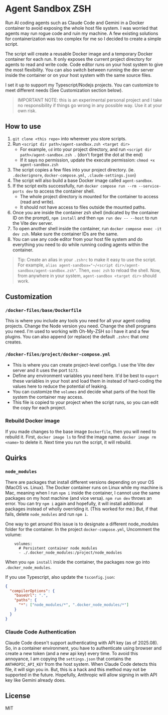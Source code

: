 # Agent Sandbox ZSH

Run AI coding agents such as Claude Code and Gemini in a Docker container to avoid exposing the whole host file system. I was worried that agents may run rogue code and ruin my machine. A few existing solutions for containerization was too complex for me so I decided to create a simple script.

The script will create a reusable Docker image and a temporary Docker container for each run. It only exposes the current project directory for agents to read and write code. Code editor runs on your host system to give the most flexibility. You can also switch between running the dev server inside the container or on your host system with the same source files.

I set it up to support my Typescript/Nodejs projects. You can customize to meet different needs (See Customization section below).

> IMPORTANT NOTE: this is an experimental personal project and I take no responsibility if things go wrong in any possible way. Use it at your own risk.

## How to use

1. `git clone <this repo>` into wherever you store scripts.
1. Run `<script dir path>/agent-sandbox.zsh <target dir>`
   - For example, `cd` into your project directory, and run `<script dir path>/agent-sandbox.zsh .` (don't forget the dot at the end)
   - If it says no permission, update the execute permission: `chmod +x agent-sandbox.zsh`
1. The script copies a few files into your project directory. (ie. `.dockerignore`, `docker-compose.yml`, `.claude-settings.json`)
1. The script will also build a base Docker image called `agent-sandbox`.
1. If the script exits successfully, run `docker compose run --rm --service-ports dev` to access the container shell.
   - The whole project directory is mounted for the container to access (read and write).
   - It should not have access to files outside the mounted paths.
1. Once you are inside the container zsh shell (indicated by the container ID on the prompt), `npm install` and then `npm run dev -- --host` to run the Vite dev server.
1. To open another shell inside the container, run `docker compose exec -it dev zsh`. Make sure the container IDs are the same.
1. You can use any code editor from your host file system and do everything you need to do while running coding agents within the container.

> Tip: Create an alias in your `.zshrc` to make it easy to use the script. For example, `alias agent-sandbox="~/<script dir>/agent-sandbox/agent-sandbox.zsh"`. Then, `exec zsh` to reload the shell. Now, from anywhere in your system, `agent-sandbox <target dir>` should work.

## Customization

### `/docker-files/base/Dockerfile`

This is where you include any tools you need for all your agent coding projects. Change the Node version you need. Change the shell programs you need. I'm used to working with Oh-My-ZSH so I have it and a few plugins. You can also append (or replace) the default `.zshrc` that omz creates.

### `/docker-files/project/docker-compose.yml`

- This is where you can create project-level configs. I use the Vite dev server and it uses the port `5173`.
- Define any environment variables you need here. It'd be best to `export` these variables in your host and load them in instead of hard-coding the values here to reduce the potential of leaking.
- You can customize the `volumes` and decide what parts of the host file system the container may access.
- This file is copied to your project when the script runs, so you can edit the copy for each project.

### Rebuild Docker image

If you made changes to the base image `Dockerfile`, then you will need to rebuild it. First, `docker image ls` to find the image name. `docker image rm <name>` to delete it. Next time you run the script, it will rebuild.

## Quirks

### `node_modules`

There are packages that install different versions depending on your OS (MacOS vs. Linux). The Docker container runs on Linux while my machine is Mac, meaning when I run `npm i` inside the container, I cannot use the same packages on my host machine (and vice versa). `npm run dev` throws an error. You can try `npm i` again and hopefully, it will install additional packages instead of wholly overriding it. (This worked for me.) But, if that fails, delete `node_modules` and run `npm i`.

One way to get around this issue is to designate a different node_modules folder for the container. In the project `docker-compose.yml`, Uncomment the volume:

```
    volumes:
      # Persistent container node_modules
      - ./.docker_node_modules:/project/node_modules
```

When you `npm install` inside the container, the packages now go into `.docker_node_modules`.

If you use Typescript, also update the `tsconfig.json`:

```json
{
  "compilerOptions": {
    "baseUrl": ".",
    "paths": {
      "*": ["node_modules/*", ".docker_node_modules/*"]
    }
  }
}
```

### Claude Code Authentication

Claude Code doesn't support authenticating with API key (as of 2025.08). So, in a container environment, you have to authenticate using browser and create a new token (and a new api key) every time. To avoid this annoyance, I am copying the `settings.json` that contains the `ANTHROPIC_API_KEY` from the host system. When Claude Code detects this file, it will sign you in. But, this is a hack and this method may not be supported in the future. Hopefully, Anthropic will allow signing in with API key like Gemini already does.

## License

MIT

